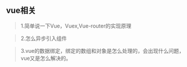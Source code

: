 ## vue相关
>1.简单说一下Vue，Vuex,Vue-router的实现原理

>2.怎么异步引入组件

>3.vue的数据绑定，绑定的数组和对象是怎么处理的，会出现什么问题，vue又是怎么解决的。